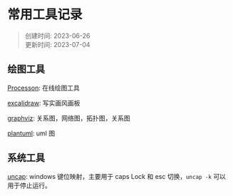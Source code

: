 # 常用工具记录
> 创建时间: 2023-06-26  
> 更新时间: 2023-07-04

## 绘图工具

[Processon](https://www.processon.com/): 在线绘图工具

[excalidraw](https://excalidraw.com/): 写实画风画板

[graphviz](https://graphviz.org/gallery/): 关系图，网络图，拓扑图，关系图

[plantuml](https://plantuml.com/zh/): uml 图

## 系统工具

[uncap](https://github.com/susam/uncap#readme): windows 键位映射，主要用于 caps Lock 和 esc 切换，`uncap -k` 可以用于停止运行。